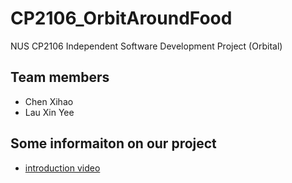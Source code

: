 # CP2106_OrbitAroundFood
NUS CP2106 Independent Software Development Project (Orbital)

## Team members
- Chen Xihao
- Lau Xin Yee

## Some informaiton on our project
- [introduction video](https://youtu.be/VJ70QqI0nWs)
